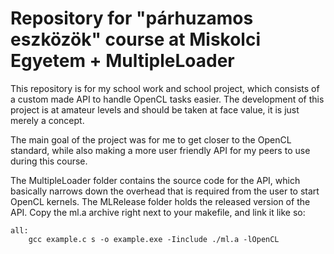 # Repository for "párhuzamos eszközök" course at Miskolci Egyetem + MultipleLoader
This repository is for my school work and school project, which consists of a custom
made API to handle OpenCL tasks easier. The development of this project is 
at amateur levels and should be taken at face value, it is just merely a concept.

The main goal of the project was for me to get closer to the OpenCL standard,
while also making a more user friendly API for my peers to use during this course.

The MultipleLoader folder contains the source code for the API, which basically 
narrows down the overhead that is required from the user to start OpenCL kernels.
The MLRelease folder holds the released version of the API. Copy the ml.a archive 
right next to your makefile, and link it like so:
```
all:
	gcc example.c s -o example.exe -Iinclude ./ml.a -lOpenCL 
```
